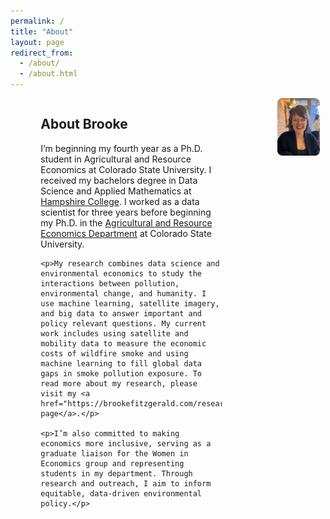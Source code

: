 ```yaml
---
permalink: /
title: "About"
layout: page
redirect_from: 
  - /about/
  - /about.html
---
```


<div style="display: grid; grid-template-columns: 1fr 1fr; gap: 2rem; align-items: start;">
  <div style="width: 75%; margin: 0 auto;">
    <h2>About Brooke</h2>
    <p>I’m beginning my fourth year as a Ph.D. student in Agricultural and Resource Economics at Colorado State University. I received my bachelors degree in Data Science and Applied Mathematics at <a href="https://www.hampshire.edu/">Hampshire College</a>. I worked as a data scientist for three years before beginning my Ph.D. in the <a href="https://agsci.colostate.edu/dare/">Agricultural and Resource Economics Department</a> at Colorado State University.</p>

    <p>My research combines data science and environmental economics to study the interactions between pollution, environmental change, and humanity. I use machine learning, satellite imagery, and big data to answer important and policy relevant questions. My current work includes using satellite and mobility data to measure the economic costs of wildfire smoke and using machine learning to fill global data gaps in smoke pollution exposure. To read more about my research, please visit my <a href="https://brookefitzgerald.com/research/">research page</a>.</p>

    <p>I’m also committed to making economics more inclusive, serving as a graduate liaison for the Women in Economics group and representing students in my department. Through research and outreach, I aim to inform equitable, data-driven environmental policy.</p>
  </div>
  <div style="display: flex; justify-content: center; align-items: center;">
    <img src="/files/main_page_photo.jpg" alt="Brooke Fitzgerald" style="width: 80%; height: auto; border-radius: 8px;">
  </div>
</div>
